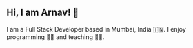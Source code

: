 ## Hi, I am Arnav! 👋
I am a Full Stack Developer based in Mumbai, India 🇮🇳.  I enjoy programming 👨‍💻 and teaching 👨‍🏫.

